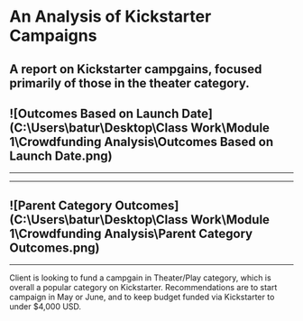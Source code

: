 # An Analysis of Kickstarter Campaigns
A report on Kickstarter campgains, focused primarily of those in the theater category.
---
![Outcomes Based on Launch Date]
(C:\Users\batur\Desktop\Class Work\Module 1\Crowdfunding Analysis\Outcomes Based on Launch Date.png)
---
---
---
![Parent Category Outcomes]
(C:\Users\batur\Desktop\Class Work\Module 1\Crowdfunding Analysis\Parent Category Outcomes.png)
---
---
Client is looking to fund a campgain in Theater/Play category, which is overall a popular category on Kickstarter. Recommendations are to start campaign in
May or June, and to keep budget funded via Kickstarter to under $4,000 USD.
